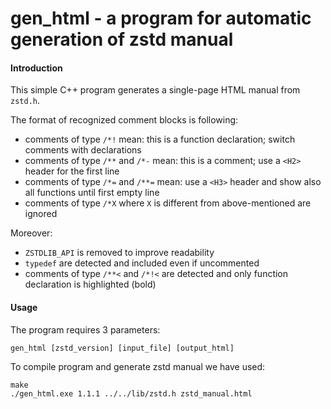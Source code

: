 gen_html - a program for automatic generation of zstd manual 
============================================================

#### Introduction

This simple C++ program generates a single-page HTML manual from `zstd.h`.

The format of recognized comment blocks is following:
- comments of type `/*!` mean: this is a function declaration; switch comments with declarations
- comments of type `/**` and `/*-` mean: this is a comment; use a `<H2>` header for the first line
- comments of type `/*=` and `/**=` mean: use a `<H3>` header and show also all functions until first empty line
- comments of type `/*X` where `X` is different from above-mentioned are ignored

Moreover:
- `ZSTDLIB_API` is removed to improve readability
- `typedef` are detected and included even if uncommented
- comments of type `/**<` and `/*!<` are detected and only function declaration is highlighted (bold)


#### Usage

The program requires 3 parameters:
```
gen_html [zstd_version] [input_file] [output_html]
```

To compile program and generate zstd manual we have used: 
```
make
./gen_html.exe 1.1.1 ../../lib/zstd.h zstd_manual.html
```
